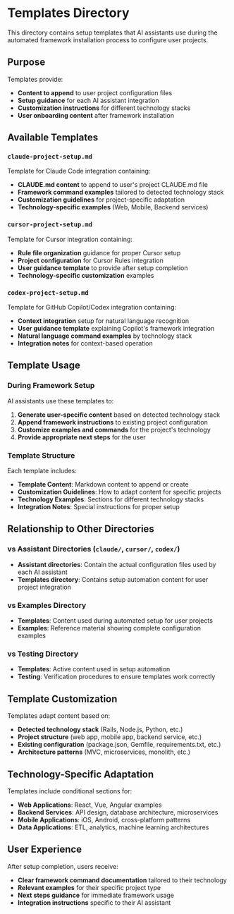 # Templates Directory

This directory contains setup templates that AI assistants use during the automated framework installation process to configure user projects.

## Purpose

Templates provide:
- **Content to append** to user project configuration files
- **Setup guidance** for each AI assistant integration
- **Customization instructions** for different technology stacks
- **User onboarding content** after framework installation

## Available Templates

### `claude-project-setup.md`
Template for Claude Code integration containing:
- **CLAUDE.md content** to append to user's project CLAUDE.md file
- **Framework command examples** tailored to detected technology stack
- **Customization guidelines** for project-specific adaptation
- **Technology-specific examples** (Web, Mobile, Backend services)

### `cursor-project-setup.md`  
Template for Cursor integration containing:
- **Rule file organization** guidance for proper Cursor setup
- **Project configuration** for Cursor Rules integration
- **User guidance template** to provide after setup completion
- **Technology-specific customization** examples

### `codex-project-setup.md`
Template for GitHub Copilot/Codex integration containing:
- **Context integration** setup for natural language recognition
- **User guidance template** explaining Copilot's framework integration
- **Natural language command examples** by technology stack
- **Integration notes** for context-based operation

## Template Usage

### During Framework Setup
AI assistants use these templates to:
1. **Generate user-specific content** based on detected technology stack
2. **Append framework instructions** to existing project configuration
3. **Customize examples and commands** for the project's technology
4. **Provide appropriate next steps** for the user

### Template Structure

Each template includes:
- **Template Content**: Markdown content to append or create
- **Customization Guidelines**: How to adapt content for specific projects  
- **Technology Examples**: Sections for different technology stacks
- **Integration Notes**: Special instructions for proper setup

## Relationship to Other Directories

### vs Assistant Directories (`claude/`, `cursor/`, `codex/`)
- **Assistant directories**: Contain the actual configuration files used by each AI assistant
- **Templates directory**: Contains setup automation content for user project integration

### vs Examples Directory
- **Templates**: Content used during automated setup for user projects
- **Examples**: Reference material showing complete configuration examples

### vs Testing Directory
- **Templates**: Active content used in setup automation
- **Testing**: Verification procedures to ensure templates work correctly

## Template Customization

Templates adapt content based on:
- **Detected technology stack** (Rails, Node.js, Python, etc.)
- **Project structure** (web app, mobile app, backend service, etc.)
- **Existing configuration** (package.json, Gemfile, requirements.txt, etc.)
- **Architecture patterns** (MVC, microservices, monolith, etc.)

## Technology-Specific Adaptation

Templates include conditional sections for:
- **Web Applications**: React, Vue, Angular examples
- **Backend Services**: API design, database architecture, microservices
- **Mobile Applications**: iOS, Android, cross-platform patterns
- **Data Applications**: ETL, analytics, machine learning architectures

## User Experience

After setup completion, users receive:
- **Clear framework command documentation** tailored to their technology
- **Relevant examples** for their specific project type
- **Next steps guidance** for immediate framework usage
- **Integration instructions** specific to their AI assistant